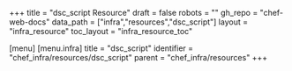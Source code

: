 +++
title = "dsc_script Resource"
draft = false
robots = ""
gh_repo = "chef-web-docs"
data_path = ["infra","resources","dsc_script"]
layout = "infra_resource"
toc_layout = "infra_resource_toc"

[menu]
  [menu.infra]
    title = "dsc_script"
    identifier = "chef_infra/resources/dsc_script"
    parent = "chef_infra/resources"
+++

<!-- The contents of this page are automatically generated from the dsc_script.yaml file in the data directory. -->
<!-- To suggest a change, edit the https://github.com/chef/chef/blob/main/lib/chef/resource/dsc_script.rb file
      and submit a pull request to the https://github.com/chef/chef repository. -->

